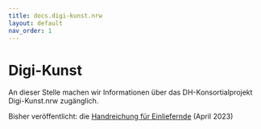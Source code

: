 ```yaml
---
title: docs.digi-kunst.nrw
layout: default
nav_order: 1
---
```


# Digi-Kunst 

An dieser Stelle machen wir Informationen über das DH-Konsortialprojekt Digi-Kunst.nrw zugänglich.

Bisher veröffentlicht: die [Handreichung für Einliefernde](https://digi-kunst.github.io/Handreichung/) (April 2023)


